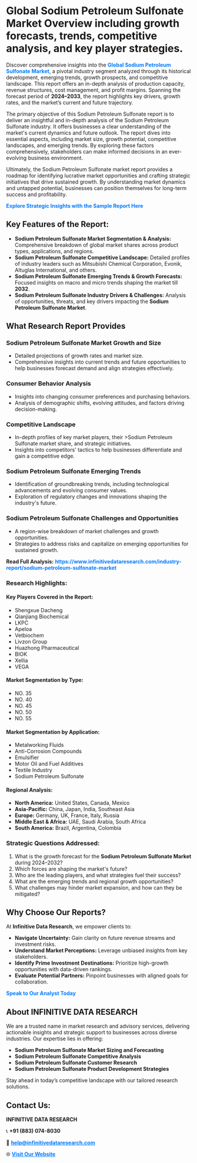 <h1>Global Sodium Petroleum Sulfonate Market Overview including growth forecasts, trends, competitive analysis, and key player strategies.</h1>
<p>
Discover comprehensive insights into the 
<a href="https://www.infinitivedataresearch.com/industry-report/sodium-petroleum-sulfonate-market" rel="dofollow" style="color: #007BFF; text-decoration: none;"><strong>Global Sodium Petroleum Sulfonate Market</strong></a>, a pivotal industry segment analyzed through its historical development, emerging trends, growth prospects, and competitive landscape. This report offers an in-depth analysis of production capacity, revenue structures, cost management, and profit margins. Spanning the forecast period of <strong>2024–2033</strong>, the report highlights key drivers, growth rates, and the market’s current and future trajectory.
</p>
<p>
The primary objective of this Sodium Petroleum Sulfonate report is to deliver an insightful and in-depth analysis of the Sodium Petroleum Sulfonate industry. It offers businesses a clear understanding of the market's current dynamics and future outlook. The report dives into essential aspects, including market size, growth potential, competitive landscapes, and emerging trends. By exploring these factors comprehensively, stakeholders can make informed decisions in an ever-evolving business environment.
</p>
<p>
Ultimately, the Sodium Petroleum Sulfonate market report provides a roadmap for identifying lucrative market opportunities and crafting strategic initiatives that drive sustained growth. By understanding market dynamics and untapped potential, businesses can position themselves for long-term success and profitability.
</p>
<p>
<a href="https://www.infinitivedataresearch.com/request-sample/reportId=102032" style="color: #007BFF; text-decoration: none;"><strong>Explore Strategic Insights with the Sample Report Here</strong></a>
</p>

<h2>Key Features of the Report:</h2>
<ul>
<li><strong>Sodium Petroleum Sulfonate Market Segmentation & Analysis:</strong> Comprehensive breakdown of global market shares across product types, applications, and regions.</li>
<li><strong>Sodium Petroleum Sulfonate Competitive Landscape:</strong> Detailed profiles of industry leaders such as Mitsubishi Chemical Corporation, Evonik, Altuglas International, and others.</li>
<li><strong>Sodium Petroleum Sulfonate Emerging Trends & Growth Forecasts:</strong> Focused insights on macro and micro trends shaping the market till <strong>2032</strong>.</li>
<li><strong>Sodium Petroleum Sulfonate Industry Drivers & Challenges:</strong> Analysis of opportunities, threats, and key drivers impacting the <strong>Sodium Petroleum Sulfonate Market</strong>.</li>
</ul>

<h2>What Research Report Provides</h2>
<h3>Sodium Petroleum Sulfonate Market Growth and Size</h3>
<ul>
<li>Detailed projections of growth rates and market size.</li>
<li>Comprehensive insights into current trends and future opportunities to help businesses forecast demand and align strategies effectively.</li>
</ul>

<h3>Consumer Behavior Analysis</h3>
<ul>
<li>Insights into changing consumer preferences and purchasing behaviors.</li>
<li>Analysis of demographic shifts, evolving attitudes, and factors driving decision-making.</li>
</ul>

<h3>Competitive Landscape</h3>
<ul>
<li>In-depth profiles of key market players, their >Sodium Petroleum Sulfonate market share, and strategic initiatives.</li>
<li>Insights into competitors' tactics to help businesses differentiate and gain a competitive edge.</li>
</ul>

<h3>Sodium Petroleum Sulfonate Emerging Trends</h3>
<ul>
<li>Identification of groundbreaking trends, including technological advancements and evolving consumer values.</li>
<li>Exploration of regulatory changes and innovations shaping the industry's future.</li>
</ul>

<h3>Sodium Petroleum Sulfonate Challenges and Opportunities</h3>
<ul>
<li>A region-wise breakdown of market challenges and growth opportunities.</li>
<li>Strategies to address risks and capitalize on emerging opportunities for sustained growth.</li>
</ul>
<p><strong>Read Full Analysis:</strong> <a href="https://www.infinitivedataresearch.com/industry-report/sodium-petroleum-sulfonate-market" rel="dofollow" style="color: #007BFF; text-decoration: none;"><strong>https://www.infinitivedataresearch.com/industry-report/sodium-petroleum-sulfonate-market</strong></a></p>
<h3>Research Highlights:</h3>
<h4>Key Players Covered in the Report:</h4>
<ul><li>Shengxue Dacheng</li><li>Qianjiang Biochemical</li><li>LKPC</li><li>Apeloa</li><li>Vetbiochem</li><li>Livzon Group</li><li>Huazhong Pharmaceutical</li><li>BIOK</li><li>Xellia</li><li>VEGA</li></ul>
<h4>Market Segmentation by Type:</h4>
<ul><li>NO. 35</li><li>NO. 40</li><li>NO. 45</li><li>NO. 50</li><li>NO. 55</li></ul>
<h4>Market Segmentation by Application:</h4>
<ul><li>Metalworking Fluids</li><li>Anti-Corrosion Compounds</li><li>Emulsifier</li><li>Motor Oil and Fuel Additives</li><li>Textile Industry</li><li>Sodium Petroleum Sulfonate</li></ul>

<h4>Regional Analysis:</h4>
<ul>
<li><strong>North America:</strong> United States, Canada, Mexico</li>
<li><strong>Asia-Pacific:</strong> China, Japan, India, Southeast Asia</li>
<li><strong>Europe:</strong> Germany, UK, France, Italy, Russia</li>
<li><strong>Middle East & Africa:</strong> UAE, Saudi Arabia, South Africa</li>
<li><strong>South America:</strong> Brazil, Argentina, Colombia</li>
</ul>

<h3>Strategic Questions Addressed:</h3>
<ol>
<li>What is the growth forecast for the <strong>Sodium Petroleum Sulfonate Market</strong> during 2024–2032?</li>
<li>Which forces are shaping the market's future?</li>
<li>Who are the leading players, and what strategies fuel their success?</li>
<li>What are the emerging trends and regional growth opportunities?</li>
<li>What challenges may hinder market expansion, and how can they be mitigated?</li>
</ol>

<h2>Why Choose Our Reports?</h2>
<p>At <strong>Infinitive Data Research</strong>, we empower clients to:</p>
<ul>
<li><strong>Navigate Uncertainty:</strong> Gain clarity on future revenue streams and investment risks.</li>
<li><strong>Understand Market Perceptions:</strong> Leverage unbiased insights from key stakeholders.</li>
<li><strong>Identify Prime Investment Destinations:</strong> Prioritize high-growth opportunities with data-driven rankings.</li>
<li><strong>Evaluate Potential Partners:</strong> Pinpoint businesses with aligned goals for collaboration.</li>
</ul>
<p><a href="https://www.infinitivedataresearch.com/industry-report/sodium-petroleum-sulfonate-market" rel="dofollow" style="color: #007BFF; text-decoration: none;"><strong>Speak to Our Analyst Today</strong></a></p>

<h2>About INFINITIVE DATA RESEARCH</h2>
<p>We are a trusted name in market research and advisory services, delivering actionable insights and strategic support to businesses across diverse industries. Our expertise lies in offering:</p>
<ul>
<li><strong>Sodium Petroleum Sulfonate Market Sizing and Forecasting</strong></li>
<li><strong>Sodium Petroleum Sulfonate Competitive Analysis</strong></li>
<li><strong>Sodium Petroleum Sulfonate Customer Research</strong></li>
<li><strong>Sodium Petroleum Sulfonate Product Development Strategies</strong></li>
</ul>
<p>Stay ahead in today’s competitive landscape with our tailored research solutions.</p>

<h2>Contact Us:</h2>
<p><strong>INFINITIVE DATA RESEARCH</strong></p>
<p>📞 <strong>+91 (883) 074-8030</strong></p>
<p>📧 <strong><a href="mailto:help@infinitivedataresearch.com" style="color: #007BFF;">help@infinitivedataresearch.com</a></strong></p>
<p>🌐 <strong><a href="https://www.infinitivedataresearch.com" rel="dofollow" style="color: #007BFF;">Visit Our Website</a></strong></p>